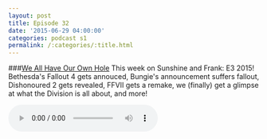 ```yaml
---
layout: post
title: Episode 32
date: '2015-06-29 04:00:00'
categories: podcast s1
permalink: /:categories/:title.html
---
```


###[We All Have Our Own Hole](http://files.podcast.geeksinprogress.com/files/podcasts/1/s01e32_E3_2015.mp3)
This week on Sunshine and Frank: E3 2015!  Bethesda's Fallout 4 gets annouced, Bungie's announcement suffers fallout, Dishonoured 2 gets revealed, FFVII gets a remake, we (finally) get a glimpse at what the Division is all about, and more!

<audio controls>
  <source src="http://files.podcast.geeksinprogress.com/files/podcasts/1/s01e32_E3_2015.mp3" 	type="audio/mpeg">
</audio>
